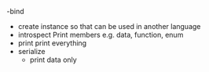 -bind
 - create instance so that can be used in another language 
- introspect
   Print members e.g. data, function, enum
- print
   print everything
- serialize
  - print data only